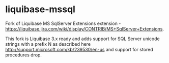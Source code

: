 liquibase-mssql
===============

Fork of Liquibase MS SqlServer Extensions extension - https://liquibase.jira.com/wiki/display/CONTRIB/MS+SqlServer+Extensions.

This fork is Liquibase 3.x ready and adds support for SQL Server unicode strings with a prefix N as described here http://support.microsoft.com/kb/239530/en-us and support for stored procedures drop.
